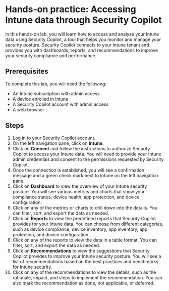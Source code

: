 # Hands-on practice: Accessing Intune data through Security Copilot
In this hands-on lab, you will learn how to access and analyze your Intune data using Security Copilot, a tool that helps you monitor and manage your security posture. Security Copilot connects to your Intune tenant and provides you with dashboards, reports, and recommendations to improve your security compliance and performance.
## Prerequisites
To complete this lab, you will need the following:
- An Intune subscription with admin access
- A device enrolled in Intune
- A Security Copilot account with admin access
- A web browser
## Steps
1. Log in to your Security Copilot account.
2. On the left navigation pane, click on **Intune**.
3. Click on **Connect** and follow the instructions to authorize Security Copilot to access your Intune data. You will need to provide your Intune admin credentials and consent to the permissions requested by Security Copilot.
4. Once the connection is established, you will see a confirmation message and a green check mark next to Intune on the left navigation pane.
5. Click on **Dashboard** to view the overview of your Intune security posture. You will see various metrics and charts that show your compliance status, device health, app protection, and device configuration.
6. Click on any of the metrics or charts to drill down into the details. You can filter, sort, and export the data as needed.
7. Click on **Reports** to view the predefined reports that Security Copilot provides for your Intune data. You can choose from different categories, such as device compliance, device inventory, app inventory, app protection, and device configuration.
8. Click on any of the reports to view the data in a table format. You can filter, sort, and export the data as needed.
9. Click on **Recommendations** to view the suggestions that Security Copilot provides to improve your Intune security posture. You will see a list of recommendations based on the best practices and benchmarks for Intune security.
10. Click on any of the recommendations to view the details, such as the rationale, impact, and steps to implement the recommendation. You can also mark the recommendation as done, not applicable, or deferred.

